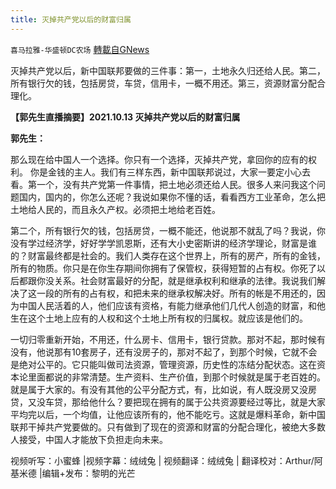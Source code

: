 ```yaml
---
title: 灭掉共产党以后的财富归属
---
```

`喜马拉雅-华盛顿DC农场` [轉載自GNews](https://gnews.org/zh-hans/1597933/)

灭掉共产党以后，新中国联邦要做的三件事：第一，土地永久归还给人民。第二，所有银行欠的钱，包括房贷，车贷，信用卡，一概不用还。第三，资源财富分配合理化。

**【郭先生直播摘要】2021.10.13 灭掉共产党以后的财富归属**

**郭先生：**

那么现在给中国人一个选择。你只有一个选择，灭掉共产党，拿回你的应有的权利。 你是金钱的主人。我们有三样东西，新中国联邦说过，大家一要定小心去看。第一个，没有共产党第一件事情，把土地必须还给人民。很多人来问我这个问题国内，国内的，你怎么还呢？我说如果你不懂的话，看看西方工业革命，怎么把土地给人民的，而且永久产权。必须把土地给老百姓。

第二个，所有银行欠的钱，包括房贷，一概不能还，他说那不就乱了吗？我说，你没有学过经济学，好好学学凯恩斯，还有大小史密斯讲的经济学理论，财富是谁的？财富最终都是社会的。我们人类存在这个世界上，所有的房产，所有的金钱，所有的物质。你只是在你生存期间你拥有了保管权，获得短暂的占有权。你死了以后都跟你没关系。社会财富最好的分配，就是继承权利和继承的法律。我说我们解决了这一段的所有的占有权，和把未来的继承权解决好。所有的帐是不用还的，因为中国人民活着的人，他们应该有资格，有能力继承他们几代人创造的财富，和他生在这个土地上应有的人权和这个土地上所有权的归属权。就应该是他们的。

一切归零重新开始，不用还，什么房卡、信用卡，银行贷款。那对不起，那时候有没有，他说那有10套房子，还有没房子的，那对不起了，到那个时候，它就不会是绝对公平的。它只能叫做司法资源，管理资源，历史性的冻结分配状态。这在资本论里面都说的非常清楚。生产资料、生产价值，到那个时候就是属于老百姓的。就是属于大家的。有没有其他的公平分配方式，有，比如说，有人既没房又没房贷，又没车贷，那给他什么？要把现在拥有的属于公共资源要经过等比，就是大家平均完以后，一个均值，让他应该所有的，他不能吃亏。这就是爆料革命，新中国联邦干掉共产党要做的。只有做到了现在的资源和财富的分配合理化，被绝大多数人接受，中国人才能放下负担走向未来。

视频听写：小蜜蜂 |视频字幕：绒绒兔 | 视频翻译：绒绒兔 | 翻译校对：Arthur/阿基米德 |编辑+发布：黎明的光芒
